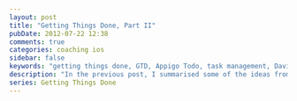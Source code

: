 ```yaml
---
layout: post
title: "Getting Things Done, Part II"
pubDate: 2012-07-22 12:38
comments: true
categories: coaching ios
sidebar: false
keywords: "getting things done, GTD, Appigo Todo, task management, David Allen, Stree-free productivity, agile vs GTD"
description: "In the previous post, I summarised some of the ideas from David Allen's book Getting Things Done. In this post, I talk more about applying the basic ideas and talk about the parallels between GTD and agile software development."
series: Getting Things Done
---
```


<div>
    <script type="text/javascript">
    function trackOutboundLink(link, category, action) {

        try {
            _gaq.push(['_trackEvent', category , action]);
        } catch(err){}

        setTimeout(function() {
            document.location.href = link.href;
        }, 100);
    }
    </script>
</div>

[{% img right ../../../../../images/appigo_todo.png 224 336 'My Lists in Appigo Todo'%}](../../../../../images/appigo_todo.png)

In the [preceding post]({{ root_url }}/blog/2012/07/20/getting-things-done-i), I summarised some of the ideas from David Allen's book <a href="http://amzn.to/Tm1FdQ" onClick="trackOutboundLink(this, 'Outbound Links', 'amazon.com'); return false;">Getting Things Done</a>. In this second post, I talk more about trying to apply the basic ideas with more rigour and reflect on how it's been going. I also draw parallels between Allen's ideas and some of the principles that underpin modern agile software development.

I'd already been using Appigo's [Todo](http://www.appigo.com/todo) app to capture todos against various lists. After reading the first section of the book, one of the first things I did was to delete my custom lists and replace them with Allen's standard set. I removed the spurious `Home`, `Work`, `Other` lists and replaced them with `Inbox`, `Options`, `Reference`, `Someday / Maybe`, `Waiting (for someone)` and `Trash`.

<!-- more -->

## The "Think It Through Principle"

I wanted to apply what I started to think of as the _think it through principle_ to my old items, what Allen calls _front end decisions_. So everything got put back into the global "inbox" until I performed the mental checklist; what is it?; is it actionable?; what's the next action?

Things started to get interesting for me here as going through this process, I started to draw parallels between the way Allen talks about _describing, in a single written sentence, the intended successful outcome_ and the agile dictum of identifying acceptance criteria. In both cases, a clear and distinct step is made to clarify intent and recognise when a task is actually _done_.

In resetting my tasks, I also dropped all the dates. I was just ignoring them anyway. I had so many overdue items, they became meaningless. Allen suggests that if an item has a date, then it pretty much _has to get done on that date_, no excuses.


## Next Steps

I liked the movement from "inbox" to say "options". It felt like working up a user story and moving a card on a board when the acceptance criteria had been identified. To solidify this for myself, I try to change the wording of my tasks as they move from the "inbox" to some other list. From a vague, fluffy description to something sounding more like a user story. I'll add a short description if needed.

I also like the idea of the "next steps" part of the think it through principle. Getting things out of your mind and into a _trusted_ system feels like it could free up head space; the _trusted_ part being key. Focusing only on the smallest possible next step seems to concentrate the idea. Again, the similarities to the agile principle of _doing to simplest thing possible_ appealed.

So far, I think its working for me. I certainly feel like I'm starting to trust the system. It feels like there's a real difference between keeping things in my head and off loading them to Appigo [Todo](http://www.appigo.com/todo).

### A Couple of Examples,

> On receiving my first reminder from HMRC, I filed "Self Assessment 2011/12" into my "stuff" inbox, no date, nothing concrete. Just a label. Almost straight away, I moved it into my "options" list having changed the one line description to be "Pay 2011/12 Self Assessment". The deliberate steps were to pause and turn an _open loop_ into something that I can tick off as done. I came up with the _acceptance criteria_ and gave it a date.

> I wasn't clear about the dates though and had a question I wanted to ask my accountant. So my "next step" was to email my accountant. It was going to take less than 2 minutes, so I just fired off a quick mail and moved the item into my "waiting (for someone)" file.

> Another example, the _open loop_ being to "Improve my blog's SEO" was captured in my inbox. Again, I stopped, thought about the acceptance criteria (what would have to happen for this to be "signed off"), and moved it into the "options" list with no date and a description "add keyword and description metadata to old articles". It's sitting in my backlog now.


## Conclusion so Far

Having Appigo's [Todo](http://www.appigo.com/todo) on my phone makes it easy to incorporate a review of my options into my daily routine. My general list doesn't seem to be huge. So far, I'm averaging around thirty items. The inbox has the same five or so I started with. That's telling me I'm not doing anything about those; I think they're just not that important and I should really move them to "trash". All in all, I'm now in the habbit of using the list, so I'm starting to trust the system.

I'm certainly feeling less stress about things hanging over me. I'm kind of deferring responsibility because I know they're not lost, just in a list on my phone. It's nice to immediately put something out of my mind because I know it's not going to be forgotten. I think the trick for me is to stay disciplined, not let the "inbox" fill up and keep putting things (even really trivial things) into my lists _as I think of them_.

I'll carry on following the GTD principles in a disciplined way. As I go, I aim to take a closer look at some of the more advanced aspects I've intentionally avoided. I expect I'll finish this mini-series off in a month or two with my final reflections.
